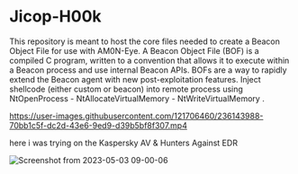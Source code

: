 # Jicop-H00k
This repository is meant to host the core files needed to create a Beacon Object File for use with AM0N-Eye. A Beacon Object File (BOF) is a compiled C program, written to a convention that allows it to execute within a Beacon process and use internal Beacon APIs. 
BOFs are a way to rapidly extend the Beacon agent with new post-exploitation features.
Inject shellcode (either custom or beacon) into remote process using NtOpenProcess - NtAllocateVirtualMemory - NtWriteVirtualMemory .




https://user-images.githubusercontent.com/121706460/236143988-70bb1c5f-dc2d-43e6-9ed9-d39b5bf8f307.mp4

here i was trying on the Kaspersky AV & Hunters Against EDR

![Screenshot from 2023-05-03 09-00-06](https://user-images.githubusercontent.com/121706460/235924168-d516b073-38d9-4a36-8b02-193e68056bd0.png)
